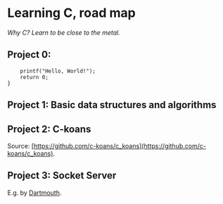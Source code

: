 # Learning C, road map

_Why C? Learn to be close to the metal._

## Project 0: 
```int main() {
	printf("Hello, World!");
	return 0;
}
```

## Project 1: Basic data structures and algorithms

## Project 2: C-koans
Source: [https://github.com/c-koans/c_koans](https://github.com/c-koans/c_koans).

## Project 3: Socket Server
E.g. by [Dartmouth](https://www.cs.dartmouth.edu/~campbell/cs50/socketprogramming.html).

